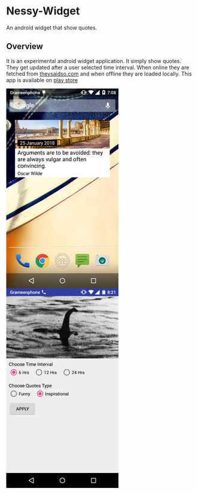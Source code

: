 # Nessy-Widget
An android widget that show quotes.

## Overview
It is an experimental android widget application. It simply show quotes. They get updated after a user selected time interval.
When online they are fetched from [theysaidso.com](https://theysaidso.com/api/.com) and when offline they are loaded locally. This app is available on [play store](https://play.google.com/store/apps/details?id=com.thyme.smalam119.nessy&hl=en)

<img src="https://github.com/smalam119/Nessy-Widget/blob/master/Screenshot_2018-01-25-19-08-19.png" align="left" width="300"/>
<img src="https://github.com/smalam119/Nessy-Widget/blob/master/Screenshot_2018-01-25-20-21-19.png" align="center" width="300"/>
